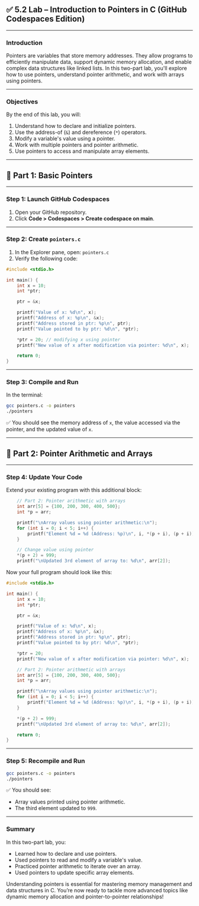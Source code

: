 ## ✅ **5.2 Lab – Introduction to Pointers in C (GitHub Codespaces Edition)**

---

### **Introduction**

Pointers are variables that store memory addresses. They allow programs to efficiently manipulate data, support dynamic memory allocation, and enable complex data structures like linked lists. In this two-part lab, you'll explore how to use pointers, understand pointer arithmetic, and work with arrays using pointers.

---

### **Objectives**

By the end of this lab, you will:

1. Understand how to declare and initialize pointers.
2. Use the address-of (`&`) and dereference (`*`) operators.
3. Modify a variable's value using a pointer.
4. Work with multiple pointers and pointer arithmetic.
5. Use pointers to access and manipulate array elements.

---

## 🧪 **Part 1: Basic Pointers**

---

### **Step 1: Launch GitHub Codespaces**

1. Open your GitHub repository.
2. Click **Code > Codespaces > Create codespace on main**.

---

### **Step 2: Create `pointers.c`**

1. In the Explorer pane, open: `pointers.c`
2. Verify the following code:

```c
#include <stdio.h>

int main() {
    int x = 10;
    int *ptr;

    ptr = &x;

    printf("Value of x: %d\n", x);
    printf("Address of x: %p\n", &x);
    printf("Address stored in ptr: %p\n", ptr);
    printf("Value pointed to by ptr: %d\n", *ptr);

    *ptr = 20; // modifying x using pointer
    printf("New value of x after modification via pointer: %d\n", x);

    return 0;
}
```

---

### **Step 3: Compile and Run**

In the terminal:

```bash
gcc pointers.c -o pointers
./pointers
```

✅ You should see the memory address of `x`, the value accessed via the pointer, and the updated value of `x`.

---

## 🧪 **Part 2: Pointer Arithmetic and Arrays**

---

### **Step 4: Update Your Code**

Extend your existing program with this additional block:

```c
    // Part 2: Pointer arithmetic with arrays
    int arr[5] = {100, 200, 300, 400, 500};
    int *p = arr;

    printf("\nArray values using pointer arithmetic:\n");
    for (int i = 0; i < 5; i++) {
        printf("Element %d = %d (Address: %p)\n", i, *(p + i), (p + i));
    }

    // Change value using pointer
    *(p + 2) = 999;
    printf("\nUpdated 3rd element of array to: %d\n", arr[2]);
```

Now your full program should look like this:

```c
#include <stdio.h>

int main() {
    int x = 10;
    int *ptr;

    ptr = &x;

    printf("Value of x: %d\n", x);
    printf("Address of x: %p\n", &x);
    printf("Address stored in ptr: %p\n", ptr);
    printf("Value pointed to by ptr: %d\n", *ptr);

    *ptr = 20;
    printf("New value of x after modification via pointer: %d\n", x);

    // Part 2: Pointer arithmetic with arrays
    int arr[5] = {100, 200, 300, 400, 500};
    int *p = arr;

    printf("\nArray values using pointer arithmetic:\n");
    for (int i = 0; i < 5; i++) {
        printf("Element %d = %d (Address: %p)\n", i, *(p + i), (p + i));
    }

    *(p + 2) = 999;
    printf("\nUpdated 3rd element of array to: %d\n", arr[2]);

    return 0;
}
```

---

### **Step 5: Recompile and Run**

```bash
gcc pointers.c -o pointers
./pointers
```

✅ You should see:

* Array values printed using pointer arithmetic.
* The third element updated to `999`.

---

### **Summary**

In this two-part lab, you:

* Learned how to declare and use pointers.
* Used pointers to read and modify a variable's value.
* Practiced pointer arithmetic to iterate over an array.
* Used pointers to update specific array elements.

Understanding pointers is essential for mastering memory management and data structures in C. You’re now ready to tackle more advanced topics like dynamic memory allocation and pointer-to-pointer relationships!
